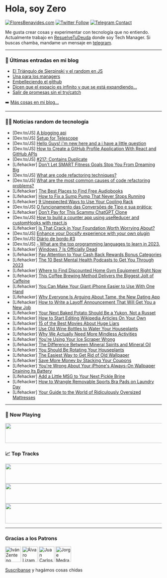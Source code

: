 # Hola, soy Zero

[![FloresBenavides.com](https://img.shields.io/website?down_message=oops&label=MiBlog&style=for-the-badge&up_message=online&url=https%3A%2F%2Ffloresbenavides.com)](https://floresbenavides.com) [![Twitter Follow](https://img.shields.io/twitter/follow/ZeroDragon?color=%231DA1F2&label=Follow&logo=twitter&logoColor=ffffff&style=for-the-badge)](https://twitter.com/zerodragon) [![Telegram Contact](https://img.shields.io/badge/escr%C3%ADbeme-ZeroDragon-%2326A5E4?style=for-the-badge&logo=telegram)](https://t.me/zerodragon)

Me gusta crear cosas y experimentar con tecnología que no entiendo.
Actualmente trabajo en [ResuelveTuDeuda](http://github.com/resuelve) donde soy Tech Manager.
Si buscas chamba, mandame un mensaje en [telegram](https://t.me/zerodragon).

---

### 📕 Últimas entradas en mi blog
<!-- BLOG-POST-LIST:START -->
- [El Triángulo de Sierpinski y el random en JS](https://floresbenavides.com/el-triangulo-de-sierpinski-y-el-random-en-js/)
- [Una para los managers](https://floresbenavides.com/una-para-los-managers/)
- [Embelleciendo el github](https://floresbenavides.com/embelleciendo-el-github/)
- [Dicen que el espacio es infinito y que se está expandiendo…](https://floresbenavides.com/dicen-que-el-espacio-es-infinito-y-que-se-esta-expandiendo/)
- [Salir de promesas sin el try/catch](https://floresbenavides.com/salir-de-promesas-sin-el-try-catch/)
<!-- BLOG-POST-LIST:END -->

➡️ [Más cosas en mi blog...](https://floresbenavides.com)

---

### 👨‍💻 Noticias random de tecnología
<!-- TECH-POSTS:START -->
- [Dev.to/JS] [A blogging api](https://dev.to/temitopeagbaje/a-blogging-api-30ni)
- [Dev.to/JS] [Setup for Telescope](https://dev.to/cychu42/setup-for-telescope-6nk)
- [Dev.to/JS] [Hello Guys! i&#39;m new here and a i have a little question](https://dev.to/maelvalentin/hello-guys-im-new-here-and-a-i-have-a-little-question-212o)
- [Dev.to/JS] [How to Create a GitHub Profile Application With React and GitHub APIs](https://dev.to/nefejames/how-to-create-a-github-profile-application-with-react-and-github-apis-3ifl)
- [Dev.to/JS] [#217: Contains Duplicate](https://dev.to/jd2r/217-contains-duplicate-5g5d)
- [Lifehacker] [Don&#39;t Let SMART Fitness Goals Stop You From Dreaming Big](https://lifehacker.com/dont-let-smart-fitness-goals-stop-you-from-dreaming-big-1849966615)
- [Dev.to/JS] [What are code refactoring techniques?](https://dev.to/cute6269/what-are-code-refactoring-techniques-jbb)
- [Dev.to/JS] [What are the most common causes of code refactoring problems?](https://dev.to/cute6269/what-are-the-most-common-causes-of-code-refactoring-problems-k87)
- [Lifehacker] [The Best Places to Find Free Audiobooks](https://lifehacker.com/the-best-places-to-find-free-audiobooks-1849966393)
- [Lifehacker] [How to Fix a Sump Pump That Never Stops Running](https://lifehacker.com/how-to-fix-a-sump-pump-that-never-stops-running-1849965685)
- [Lifehacker] [9 Unexpected Ways to Use Your Cooling Rack](https://lifehacker.com/9-unexpected-ways-to-use-your-cooling-rack-1849966446)
- [Dev.to/JS] [O funcionamento das Conversões de Tipo e sua prática:](https://dev.to/altencirsilvajr/o-funcionamento-das-conversoes-de-tipo-e-sua-pratica-2nfc)
- [Lifehacker] [Don&#39;t Pay for This Scammy ChatGPT Clone](https://lifehacker.com/dont-pay-for-this-scammy-chatgpt-clone-1849965653)
- [Dev.to/JS] [How to build a counter app using useReducer and customHooks with react.js](https://dev.to/kathykay/how-to-build-a-counter-app-using-usereducer-and-customhooks-with-reactjs-5bj5)
- [Lifehacker] [Is That Crack in Your Foundation Worth Worrying About?](https://lifehacker.com/is-that-crack-in-your-foundation-worth-worrying-about-1849964611)
- [Dev.to/JS] [Enhance your Docsify experience with your own plugin](https://dev.to/corentinleberre/enhance-your-docsify-experience-with-your-own-plugin-33aj)
- [Dev.to/JS] [Diário de bordo #3](https://dev.to/analuisadev/diario-de-bordo-3-hfa)
- [Dev.to/JS] [- What are the top programming languages to learn in 2023.](https://dev.to/cute6269/-what-are-the-top-programming-languages-to-learn-in-2023-23mk)
- [Lifehacker] [Windows 7 Is Officially Dead](https://lifehacker.com/windows-7-is-officially-dead-1849966248)
- [Lifehacker] [Pay Attention to Your Cash Back Rewards Bonus Categories](https://lifehacker.com/pay-attention-to-your-cash-back-rewards-bonus-categorie-1849965980)
- [Lifehacker] [The 10 Best Mental Health Podcasts to Get You Through 2023](https://lifehacker.com/the-10-best-mental-health-podcasts-to-get-you-through-2-1849932046)
- [Lifehacker] [Where to Find Discounted Home Gym Equipment Right Now](https://lifehacker.com/where-to-find-discounted-home-gym-equipment-right-now-1849961075)
- [Lifehacker] [This Coffee Brewing Method Delivers the Biggest Jolt of Caffeine](https://lifehacker.com/this-coffee-brewing-method-delivers-the-biggest-jolt-of-1849964718)
- [Lifehacker] [You Can Make Your Giant iPhone Easier to Use With One Hand](https://lifehacker.com/you-can-make-your-giant-iphone-easier-to-use-with-one-h-1849964552)
- [Lifehacker] [Why Everyone Is Arguing About Tame, the New Dating App](https://lifehacker.com/why-everyone-is-arguing-about-tame-the-new-dating-app-1849964508)
- [Lifehacker] [How to Write a Layoff Announcement That Will Get You a New Job](https://lifehacker.com/how-to-write-a-layoff-announcement-that-will-get-you-a-1849964234)
- [Lifehacker] [Your Next Baked Potato Should Be a Yukon, Not a Russet](https://lifehacker.com/your-next-baked-potato-should-be-a-yukon-not-a-russet-1849961269)
- [Lifehacker] [How to Start Editing Wikipedia Articles On Your Own](https://lifehacker.com/how-to-start-editing-wikipedia-articles-on-your-own-1849963125)
- [Lifehacker] [15 of the Best Movies About Huge Liars](https://lifehacker.com/15-of-the-best-movies-about-huge-liars-1849953754)
- [Lifehacker] [Use Old Wine Bottles to Water Your Houseplants](https://lifehacker.com/use-old-wine-bottles-to-water-your-houseplants-1849960542)
- [Lifehacker] [Why We Actually Need More Mindless Activities](https://lifehacker.com/why-we-actually-need-more-mindless-activities-1849958757)
- [Lifehacker] [You&#39;re Using Your Ice Scraper Wrong](https://lifehacker.com/youre-using-your-ice-scraper-wrong-1849960175)
- [Lifehacker] [The Difference Between Mineral Spirits and Mineral Oil](https://lifehacker.com/the-difference-between-mineral-spirits-and-mineral-oil-1849958009)
- [Lifehacker] [You Should Be Rotating Your Houseplants](https://lifehacker.com/you-should-be-rotating-your-houseplants-1849958014)
- [Lifehacker] [The Easiest Way to Get Rid of Old Wallpaper](https://lifehacker.com/the-easiest-way-to-get-rid-of-old-wallpaper-1849958038)
- [Lifehacker] [Save More Money by Stacking Your Coupons](https://lifehacker.com/save-more-money-by-stacking-your-coupons-1849958093)
- [Lifehacker] [You&#39;re Wrong About Your iPhone&#39;s Always-On Wallpaper Draining Its Battery](https://lifehacker.com/youre-wrong-about-your-iphones-always-on-wallpaper-drai-1849958965)
- [Lifehacker] [Add a Little MSG to Your Next Pickle Brine](https://lifehacker.com/add-a-little-msg-to-your-next-pickle-brine-1849959556)
- [Lifehacker] [How to Wrangle Removable Sports Bra Pads on Laundry Day](https://lifehacker.com/how-to-wrangle-removable-sports-bra-pads-on-laundry-day-1849959864)
- [Lifehacker] [Your Guide to the World of Ridiculously Oversized Mattresses](https://lifehacker.com/your-guide-to-ridiculously-oversize-mattresses-1849959167)<!-- TECH-POSTS:END -->

---

### 🎵 Now Playing
<a href="https://spotify-now-playing-dun.vercel.app/now-playing?open"><img src="https://spotify-now-playing-dun.vercel.app/now-playing" width="540" height="64"></a>

### 📈 Top Tracks
<a href="https://spotify-now-playing-dun.vercel.app/top-tracks?i=1&open"><img src="https://spotify-now-playing-dun.vercel.app/top-tracks?i=1" width="540" height="64"></a>
<a href="https://spotify-now-playing-dun.vercel.app/top-tracks?i=2&open"><img src="https://spotify-now-playing-dun.vercel.app/top-tracks?i=2" width="540" height="64"></a>
<a href="https://spotify-now-playing-dun.vercel.app/top-tracks?i=3&open"><img src="https://spotify-now-playing-dun.vercel.app/top-tracks?i=3" width="540" height="64"></a>

---

### Gracias a los Patrons
[<img src="https://avatars.githubusercontent.com/u/243380?v=4" alt="Iván Zenteno" width="50px">](https://github.com/k001) [<img src="https://avatars.githubusercontent.com/u/19955639?v=4" alt="Álvaro Lizama" width="50px">](https://github.com/alvarolizama) [<img src="https://avatars.githubusercontent.com/u/2718753?v=4" alt="Juan Carlos Ruiz" width="50px">](https://github.com/JuanCrg90) [<img src="https://avatars.githubusercontent.com/u/37025?v=4" alt="Jorge Medrano" width="50px">](https://github.com/h1pp1e) 

[Suscríbanse](https://www.patreon.com/zerodragon) y hagámos cosas chidas
